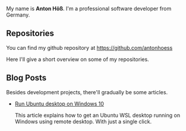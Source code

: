 My name is **Anton Höß**. I'm a professional software developer from Germany.

## Repositories
You can find my github repository at https://github.com/antonhoess

Here I'll give a short overview on some of my repositories.

## Blog Posts
Besides development projects, there'll gradually be some articles. 

* [Run Ubuntu desktop on Windows 10](https://antonhoess.github.io/ubuntu_desktop_on_windows/)
  
  This article explains how to get an Ubuntu WSL desktop running on Windows using remote desktop. With just a single click. 
